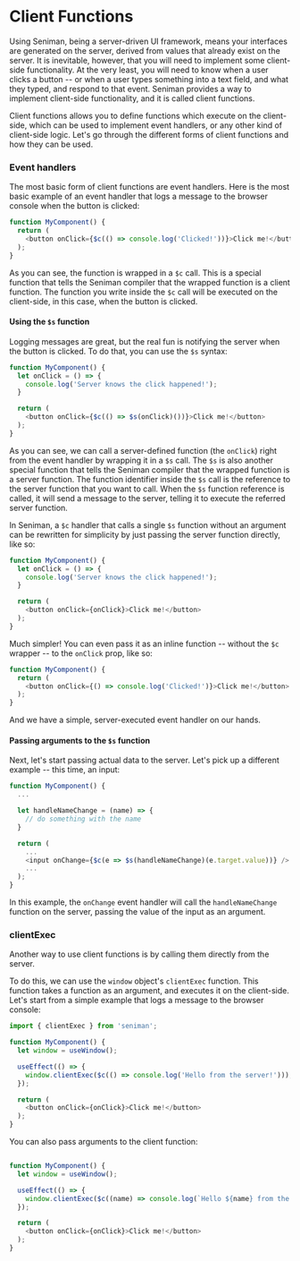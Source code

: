 # Client Functions

Using Seniman, being a server-driven UI framework, means your interfaces are generated on the server, derived from values that already exist on the server. It is inevitable, however, that you will need to implement some client-side functionality. At the very least, you will need to know when a user clicks a button -- or when a user types something into a text field, and what they typed, and respond to that event. Seniman provides a way to implement client-side functionality, and it is called client functions.

Client functions allows you to define functions which execute on the client-side, which can be used to implement event handlers, or any other kind of client-side logic. Let's go through the different forms of client functions and how they can be used.

### Event handlers

The most basic form of client functions are event handlers. Here is the most basic example of an event handler that logs a message to the browser console when the button is clicked:

```js
function MyComponent() {
  return (
    <button onClick={$c(() => console.log('Clicked!'))}>Click me!</button>
  );
}
```

As you can see, the function is wrapped in a `$c` call. This is a special function that tells the Seniman compiler that the wrapped function is a client function. The function you write inside the `$c` call will be executed on the client-side, in this case, when the button is clicked.

#### Using the `$s` function

Logging messages are great, but the real fun is notifying the server when the button is clicked. To do that, you can use the `$s` syntax:

```js
function MyComponent() {
  let onClick = () => {
    console.log('Server knows the click happened!');
  }

  return (
    <button onClick={$c(() => $s(onClick)())}>Click me!</button>
  );
}
```

As you can see, we can call a server-defined function (the `onClick`) right from the event handler by wrapping it in a `$s` call. The `$s` is also another special function that tells the Seniman compiler that the wrapped function is a server function. The function identifier inside the `$s` call is the reference to the server function that you want to call. When the `$s` function reference is called, it will send a message to the server, telling it to execute the referred server function.

In Seniman, a `$c` handler that calls a single `$s` function without an argument can be rewritten for simplicity by just passing the server function directly, like so:

```js
function MyComponent() {
  let onClick = () => {
    console.log('Server knows the click happened!');
  }

  return (
    <button onClick={onClick}>Click me!</button>
  );
}
```

Much simpler! You can even pass it as an inline function -- without the `$c` wrapper -- to the `onClick` prop, like so:

```js
function MyComponent() {
  return (
    <button onClick={() => console.log('Clicked!')}>Click me!</button>
  );
}
```

And we have a simple, server-executed event handler on our hands.

#### Passing arguments to the `$s` function

Next, let's start passing actual data to the server. Let's pick up a different example -- this time, an input:

```js
function MyComponent() {
  ...

  let handleNameChange = (name) => {
    // do something with the name
  }

  return (
    ...
    <input onChange={$c(e => $s(handleNameChange)(e.target.value))} />
    ...
  );
}
```

In this example, the `onChange` event handler will call the `handleNameChange` function on the server, passing the value of the input as an argument.

### clientExec

Another way to use client functions is by calling them directly from the server. 

To do this, we can use the `window` object's `clientExec` function. This function takes a function as an argument, and executes it on the client-side. Let's start from a simple example that logs a message to the browser console:

```js
import { clientExec } from 'seniman';

function MyComponent() {
  let window = useWindow();

  useEffect(() => {
    window.clientExec($c(() => console.log('Hello from the server!')));
  });

  return (
    <button onClick={onClick}>Click me!</button>
  );
}
```

You can also pass arguments to the client function:

```js

function MyComponent() {
  let window = useWindow();

  useEffect(() => {
    window.clientExec($c((name) => console.log(`Hello ${name} from the server!`), ['John']));
  });

  return (
    <button onClick={onClick}>Click me!</button>
  );
}
```

